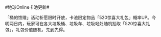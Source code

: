 #地球Online卡池更新#

「桶的馈赠」活动祈愿限时开放，卡池限定物品「520惊喜大礼包」概率UP。今明两日内，玩家可在各大垃圾桶、垃圾车、垃圾站处随机抽取「520惊喜大礼包」，礼包价值随机，先到先得。